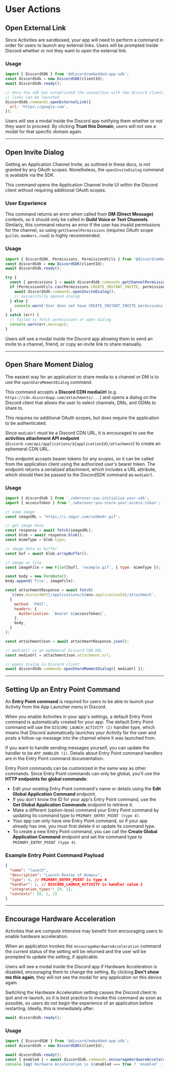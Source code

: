 # User Actions

## Open External Link

Since Activities are sandboxed, your app will need to perform a command in order for users to launch any external links. Users will be prompted inside Discord whether or not they want to open the external link.

### Usage

```javascript
import { DiscordSDK } from '@discord/embedded-app-sdk';
const discordSdk = new DiscordSDK(clientId);
await discordSdk.ready();

// Once the sdk has established the connection with the discord client, external
// links can be launched
discordSdk.commands.openExternalLink({
  url: 'https://google.com',
});
```

Users will see a modal inside the Discord app notifying them whether or not they want to proceed. By clicking **Trust this Domain**, users will not see a modal for that specific domain again.

---

## Open Invite Dialog

Getting an Application Channel Invite, as outlined in these docs, is not granted by any OAuth scopes. Nonetheless, the `openInviteDialog` command is available via the SDK.

This command opens the Application Channel Invite UI within the Discord client without requiring additional OAuth scopes.

### User Experience

This command returns an error when called from **DM (Direct Message)** contexts, so it should only be called in **Guild Voice or Text Channels**. Similarly, this command returns an error if the user has invalid permissions for the channel, so using `getChannelPermissions` (requires OAuth scope `guilds.members.read`) is highly recommended.

### Usage

```javascript
import { DiscordSDK, Permissions, PermissionUtils } from '@discord/embedded-app-sdk';
const discordSdk = new DiscordSDK(clientId);
await discordSdk.ready();

try {
  const { permissions } = await discordSdk.commands.getChannelPermissions();
  if (PermissionUtils.can(Permissions.CREATE_INSTANT_INVITE, permissions)) {
    await discordSdk.commands.openInviteDialog();
    // successfully opened dialog
  } else {
    console.warn('User does not have CREATE_INSTANT_INVITE permissions');
  }
} catch (err) {
  // failed to fetch permissions or open dialog
  console.warn(err.message);
}
```

Users will see a modal inside the Discord app allowing them to send an invite to a channel, friend, or copy an invite link to share manually.

---

## Open Share Moment Dialog

The easiest way for an application to share media to a channel or DM is to use the `openShareMomentDialog` command.  

This command accepts a **Discord CDN mediaUrl** (e.g. `https://cdn.discordapp.com/attachments/...`) and opens a dialog on the Discord client that allows the user to select channels, DMs, and GDMs to share to.  

This requires no additional OAuth scopes, but does require the application to be authenticated.

Since `mediaUrl` must be a Discord CDN URL, it is encouraged to use the **activities attachment API endpoint** (`discord.com/api/applications/${applicationId}/attachment`) to create an ephemeral CDN URL.  

This endpoint accepts bearer tokens for any scopes, so it can be called from the application client using the authorized user's bearer token. The endpoint returns a serialized attachment, which includes a URL attribute, which should then be passed to the DiscordSDK command as `mediaUrl`.

### Usage

```javascript
import { discordSdk } from './wherever-you-initialize-your-sdk';
import { accessToken } from './wherever-you-store-your-access-token';

// some image
const imageURL = 'https://i.imgur.com/vaSWuKr.gif';

// get image data
const response = await fetch(imageURL);
const blob = await response.blob();
const mimeType = blob.type;

// image data as buffer
const buf = await blob.arrayBuffer();

// image as file
const imageFile = new File([buf], 'example.gif', { type: mimeType });

const body = new FormData();
body.append('file', imageFile);

const attachmentResponse = await fetch(
  `${env.discordAPI}/applications/${env.applicationId}/attachment`,
  {
    method: 'POST',
    headers: {
      Authorization: `Bearer ${accessToken}`,
    },
    body,
  }
);

const attachmentJson = await attachmentResponse.json();

// mediaUrl is an ephemeral Discord CDN URL
const mediaUrl = attachmentJson.attachment.url;

// opens dialog in Discord client
await discordSdk.commands.openShareMomentDialog({ mediaUrl });
```

---

## Setting Up an Entry Point Command

An **Entry Point command** is required for users to be able to launch your Activity from the App Launcher menu in Discord.

When you enable Activities in your app's settings, a default Entry Point command is automatically created for your app. The default Entry Point command will use the `DISCORD_LAUNCH_ACTIVITY (2)` handler type, which means that Discord automatically launches your Activity for the user and posts a follow-up message into the channel where it was launched from.

If you want to handle sending messages yourself, you can update the handler to be `APP_HANDLER (1)`. Details about Entry Point command handlers are in the Entry Point command documentation.

Entry Point commands can be customized in the same way as other commands. Since Entry Point commands can only be global, you'll use the **HTTP endpoints for global commands**:

- Edit your existing Entry Point command's name or details using the **Edit Global Application Command** endpoint.  
- If you don't know the ID for your app's Entry Point command, use the **Get Global Application Commands** endpoint to retrieve it.  
- Make a different (option-less) command your Entry Point command by updating its command type to `PRIMARY_ENTRY_POINT (type 4)`.  
- Your app can only have one Entry Point command, so if your app already has one, you must first delete it or update its command type.  
- To create a new Entry Point command, you can call the **Create Global Application Command** endpoint and set the command type to `PRIMARY_ENTRY_POINT (type 4)`.

### Example Entry Point Command Payload

```json
{
  "name": "launch",
  "description": "Launch Realms of Wumpus",
  "type": 4, // PRIMARY_ENTRY_POINT is type 4
  "handler": 2, // DISCORD_LAUNCH_ACTIVITY is handler value 2
  "integration_types": [0, 1],
  "contexts": [0, 1, 2]
}
```

---

## Encourage Hardware Acceleration

Activities that are compute intensive may benefit from encouraging users to enable hardware acceleration.  

When an application invokes the `encourageHardwareAcceleration` command the current status of the setting will be returned and the user will be prompted to update the setting, if applicable.

Users will see a modal inside the Discord app if Hardware Acceleration is disabled, encouraging them to change the setting. By clicking **Don't show me this again**, they will not see the modal for any application on this device again.

Switching the Hardware Acceleration setting causes the Discord client to quit and re-launch, so it is best practice to invoke this command as soon as possible, so users do not begin the experience of an application before restarting. Ideally, this is immediately after:

```javascript
await discordSdk.ready();
```

### Usage

```javascript
import { DiscordSDK } from '@discord/embedded-app-sdk';
const discordSdk = new DiscordSDK(clientId);

await discordSdk.ready();
const { enabled } = await discordSdk.commands.encourageHardwareAcceleration();
console.log(`Hardware Acceleration is ${enabled === true ? 'enabled' : 'disabled'}`);
```
